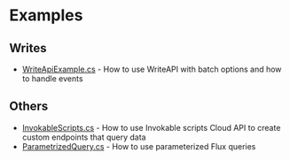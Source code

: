 # Examples

## Writes
- [WriteApiExample.cs](WriteApiExample.cs) - How to use WriteAPI with batch options and how to handle events

## Others
- [InvokableScripts.cs](InvokableScripts.cs) - How to use Invokable scripts Cloud API to create custom endpoints that query data
- [ParametrizedQuery.cs](ParametrizedQuery.cs) - How to use parameterized Flux queries
